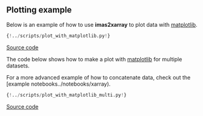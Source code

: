 ## Plotting example

Below is an example of how to use **imas2xarray** to plot data with [matplotlib](https://matplotlib.org/).

```python
{!../scripts/plot_with_matplotlib.py!}
```

[Source code](https://github.com/duqtools/imas2xarray/tree/main/scripts/plot_with_matplotlib.py)

The code below shows how to make a plot with [matplotlib](https://matplotlib.org/) for multiple datasets.

For a more advanced example of how to concatenate data, check out the [example notebooks../notebooks/xarray).

```python
{!../scripts/plot_with_matplotlib_multi.py!}
```

[Source code](https://github.com/duqtools/imas2xarray/tree/main/scripts/plot_with_matplotlib_multi.py)
